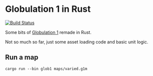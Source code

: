 # Globulation 1 in Rust

[![Build Status][ci-badge]][ci-url]

[ci-badge]: https://img.shields.io/github/workflow/status/stephanemagnenat/glob1rs/CI
[ci-url]: https://github.com/stephanemagnenat/glob1rs/actions

Some bits of [Globulation 1](https://stephane.magnenat.net/archives/globulation/index.html) remade in Rust.

Not so much so far, just some asset loading code and basic unit logic.

## Run a map

```
cargo run --bin glob1 maps/varied.g1m
```
